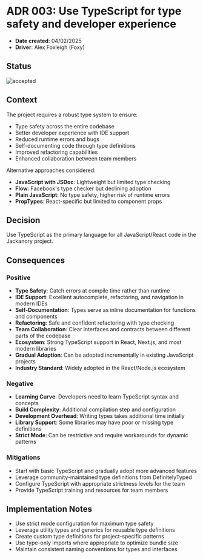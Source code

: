 # ADR 003: Use TypeScript for type safety and developer experience

- **Date created**: 04/02/2025
- **Driver**: Alex Foxleigh (Foxy)

## Status

![accepted]

## Context

The project requires a robust type system to ensure:

- Type safety across the entire codebase
- Better developer experience with IDE support
- Reduced runtime errors and bugs
- Self-documenting code through type definitions
- Improved refactoring capabilities
- Enhanced collaboration between team members

Alternative approaches considered:

- **JavaScript with JSDoc**: Lightweight but limited type checking
- **Flow**: Facebook's type checker but declining adoption
- **Plain JavaScript**: No type safety, higher risk of runtime errors
- **PropTypes**: React-specific but limited to component props

## Decision

Use TypeScript as the primary language for all JavaScript/React code in the Jackanory project.

## Consequences

### Positive

- **Type Safety**: Catch errors at compile time rather than runtime
- **IDE Support**: Excellent autocomplete, refactoring, and navigation in modern IDEs
- **Self-Documentation**: Types serve as inline documentation for functions and components
- **Refactoring**: Safe and confident refactoring with type checking
- **Team Collaboration**: Clear interfaces and contracts between different parts of the codebase
- **Ecosystem**: Strong TypeScript support in React, Next.js, and most modern libraries
- **Gradual Adoption**: Can be adopted incrementally in existing JavaScript projects
- **Industry Standard**: Widely adopted in the React/Node.js ecosystem

### Negative

- **Learning Curve**: Developers need to learn TypeScript syntax and concepts
- **Build Complexity**: Additional compilation step and configuration
- **Development Overhead**: Writing types takes additional time initially
- **Library Support**: Some libraries may have poor or missing type definitions
- **Strict Mode**: Can be restrictive and require workarounds for dynamic patterns

### Mitigations

- Start with basic TypeScript and gradually adopt more advanced features
- Leverage community-maintained type definitions from DefinitelyTyped
- Configure TypeScript with appropriate strictness levels for the team
- Provide TypeScript training and resources for team members

## Implementation Notes

- Use strict mode configuration for maximum type safety
- Leverage utility types and generics for reusable type definitions
- Create custom type definitions for project-specific patterns
- Use type-only imports where appropriate to optimize bundle size
- Maintain consistent naming conventions for types and interfaces

[accepted]: https://img.shields.io/badge/Accepted-green?style=for-the-badge
[proposed]: https://img.shields.io/badge/Proposed-yellow?style=for-the-badge
[superceded]: https://img.shields.io/badge/Superceded-orange?style=for-the-badge
[rejected]: https://img.shields.io/badge/Rejected-red?style=for-the-badge
[deprecated]: https://img.shields.io/badge/Deprecated-grey?style=for-the-badge
